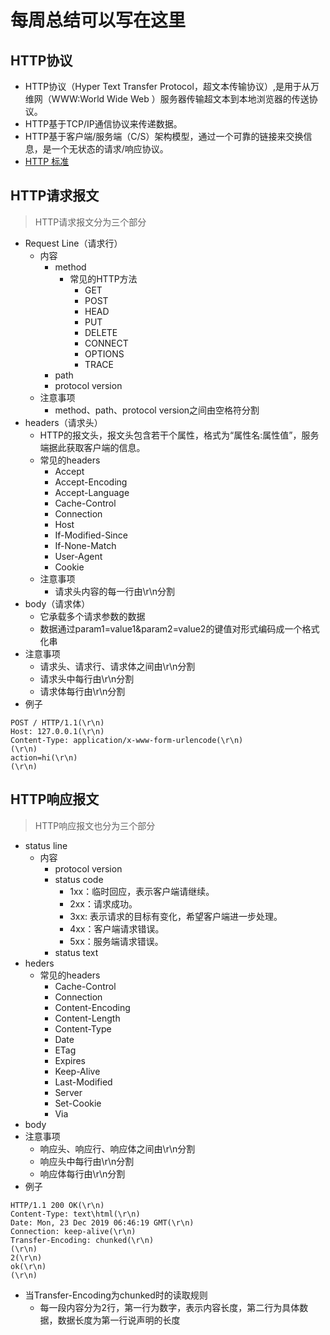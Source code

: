 # 每周总结可以写在这里
## HTTP协议
- HTTP协议（Hyper Text Transfer Protocol，超文本传输协议）,是用于从万维网（WWW:World Wide Web ）服务器传输超文本到本地浏览器的传送协议。
- HTTP基于TCP/IP通信协议来传递数据。
- HTTP基于客户端/服务端（C/S）架构模型，通过一个可靠的链接来交换信息，是一个无状态的请求/响应协议。
- [HTTP 标准](https://tools.ietf.org/html/rfc2616)



## HTTP请求报文
> HTTP请求报文分为三个部分
- Request Line（请求行）
  - 内容
    - method
      - 常见的HTTP方法
        - GET
        - POST
        - HEAD
        - PUT
        - DELETE
        - CONNECT
        - OPTIONS
        - TRACE
    - path
    - protocol version
  - 注意事项
    - method、path、protocol version之间由空格符分割 
- headers（请求头）
  - HTTP的报文头，报文头包含若干个属性，格式为“属性名:属性值”，服务端据此获取客户端的信息。
  - 常见的headers
    - Accept
    - Accept-Encoding
    - Accept-Language
    - Cache-Control
    - Connection
    - Host
    - If-Modified-Since
    - If-None-Match
    - User-Agent
    - Cookie
  - 注意事项
    - 请求头内容的每一行由\r\n分割
- body（请求体）
  - 它承载多个请求参数的数据
  - 数据通过param1=value1&param2=value2的键值对形式编码成一个格式化串
- 注意事项
  - 请求头、请求行、请求体之间由\r\n分割
  - 请求头中每行由\r\n分割
  - 请求体每行由\r\n分割
- 例子
```
POST / HTTP/1.1(\r\n)
Host: 127.0.0.1(\r\n)
Content-Type: application/x-www-form-urlencode(\r\n)
(\r\n)
action=hi(\r\n)
(\r\n)
```

## HTTP响应报文
> HTTP响应报文也分为三个部分
- status line
  - 内容
    - protocol version
    - status code
      - 1xx：临时回应，表示客户端请继续。
      - 2xx：请求成功。
      - 3xx: 表示请求的目标有变化，希望客户端进一步处理。
      - 4xx：客户端请求错误。
      - 5xx：服务端请求错误。
    - status text
- heders
  - 常见的headers
    - Cache-Control
    - Connection
    - Content-Encoding
    - Content-Length
    - Content-Type
    - Date
    - ETag
    - Expires
    - Keep-Alive
    - Last-Modified
    - Server
    - Set-Cookie
    - Via
- body
- 注意事项
  - 响应头、响应行、响应体之间由\r\n分割
  - 响应头中每行由\r\n分割
  - 响应体每行由\r\n分割
- 例子
```
HTTP/1.1 200 OK(\r\n)
Content-Type: text\html(\r\n)
Date: Mon, 23 Dec 2019 06:46:19 GMT(\r\n)
Connection: keep-alive(\r\n)
Transfer-Encoding: chunked(\r\n)
(\r\n)
2(\r\n)
ok(\r\n)
(\r\n)
```
- 当Transfer-Encoding为chunked时的读取规则
  - 每一段内容分为2行，第一行为数字，表示内容长度，第二行为具体数据，数据长度为第一行说声明的长度
